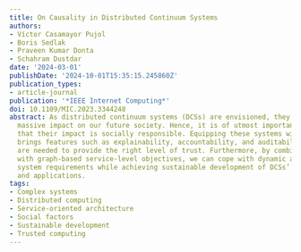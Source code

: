```yaml
---
title: On Causality in Distributed Continuum Systems
authors:
- Víctor Casamayor Pujol
- Boris Sedlak
- Praveen Kumar Donta
- Schahram Dustdar
date: '2024-03-01'
publishDate: '2024-10-01T15:35:15.245860Z'
publication_types:
- article-journal
publication: '*IEEE Internet Computing*'
doi: 10.1109/MIC.2023.3344248
abstract: As distributed continuum systems (DCSs) are envisioned, they will have a
  massive impact on our future society. Hence, it is of utmost importance to ensure
  that their impact is socially responsible. Equipping these systems with causal models
  brings features such as explainability, accountability, and auditability, which
  are needed to provide the right level of trust. Furthermore, by combining causality
  with graph-based service-level objectives, we can cope with dynamic and complex
  system requirements while achieving sustainable development of DCSs’ capacities
  and applications.
tags:
- Complex systems
- Distributed computing
- Service-oriented architecture
- Social factors
- Sustainable development
- Trusted computing
---
```

